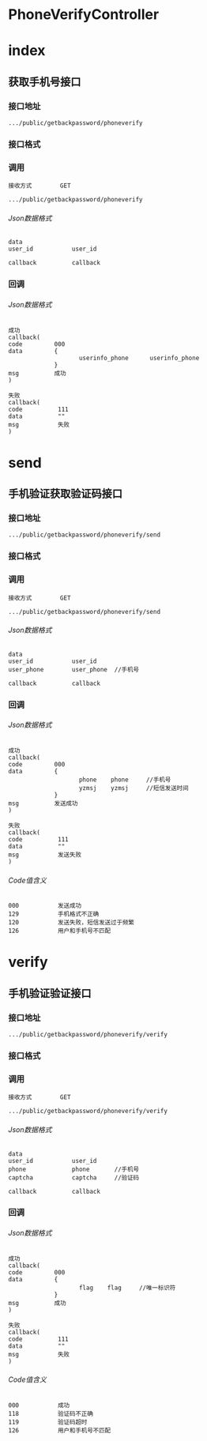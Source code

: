 # PhoneVerifyController #
# index
## 获取手机号接口
### 接口地址

```
.../public/getbackpassword/phoneverify
```

### 接口格式

### 调用

```
接收方式        GET
```

```
.../public/getbackpassword/phoneverify
```

###### Json数据格式
```
data
user_id           user_id

callback          callback
```

### 回调
###### Json数据格式

```
成功
callback(
code         000
data         {
                    userinfo_phone      userinfo_phone
             }
msg          成功
)
```

```
失败
callback(
code          111
data          ""
msg           失败
)
```
# send #
## 手机验证获取验证码接口 ## 


### 接口地址


```
.../public/getbackpassword/phoneverify/send
```

### 接口格式

### 调用

```
接收方式        GET
```

```
.../public/getbackpassword/phoneverify/send
```

###### Json数据格式
```
data
user_id           user_id
user_phone        user_phone  //手机号

callback          callback
```

### 回调
###### Json数据格式

```
成功
callback(
code         000
data         {
                    phone    phone     //手机号
                    yzmsj    yzmsj     //短信发送时间
             }
msg          发送成功
)
```

```
失败
callback(
code          111
data          ""
msg           发送失败
)
```

###### Code值含义

```
000           发送成功
129           手机格式不正确
120           发送失败，短信发送过于频繁
126           用户和手机号不匹配
```
# verify #
## 手机验证验证接口 ## 
### 接口地址


```
.../public/getbackpassword/phoneverify/verify
```

### 接口格式

### 调用

```
接收方式        GET
```

```
.../public/getbackpassword/phoneverify/verify
```

###### Json数据格式
```
data
user_id           user_id
phone             phone       //手机号
captcha           captcha     //验证码

callback          callback
```

### 回调
###### Json数据格式

```
成功
callback(
code         000
data         {
                    flag    flag     //唯一标识符
             }
msg          成功
)
```

```
失败
callback(
code          111
data          ""
msg           失败
)
```

###### Code值含义

```
000           成功
118           验证码不正确
119           验证码超时
126           用户和手机号不匹配
```